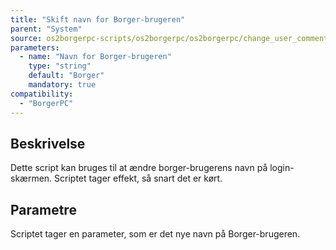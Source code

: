 ```yaml
---
title: "Skift navn for Borger-brugeren"
parent: "System"
source: os2borgerpc-scripts/os2borgerpc/os2borgerpc/change_user_comment.sh
parameters:
  - name: "Navn for Borger-brugeren"
    type: "string"
    default: "Borger"
    mandatory: true
compatibility:
  - "BorgerPC"
---
```


## Beskrivelse
Dette script kan bruges til at ændre borger-brugerens navn på login-skærmen.
Scriptet tager effekt, så snart det er kørt.

## Parametre
Scriptet tager en parameter, som er det nye navn på Borger-brugeren.

